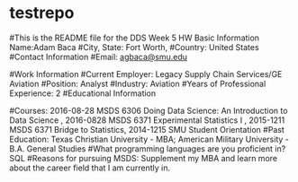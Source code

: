 # testrepo
#This is the README file for the DDS Week 5 HW
Basic Information
Name:Adam Baca
#City, State:
Fort Worth,
#Country:
United States
#Contact Information
#Email:
agbaca@smu.edu

#Work Information
#Current Employer:
Legacy Supply Chain Services/GE Aviation
#Position:
Analyst
#Industry:
Aviation
#Years of Professional Experience:
2
#Educational Information

#Courses:
2016-08-28 MSDS 6306 Doing Data Science: An Introduction to Data Science , 2016-0828 MSDS 6371 Experimental Statistics I , 2015-1211 MSDS 6371 Bridge to Statistics, 2014-1215 SMU Student Orientation
#Past Education:
Texas Christian University - MBA; American Military University - B.A. General Studies
#What programming languages are you proficient in?
SQL
#Reasons for pursuing MSDS:
Supplement my MBA and learn more about the career field that I am currently in.
